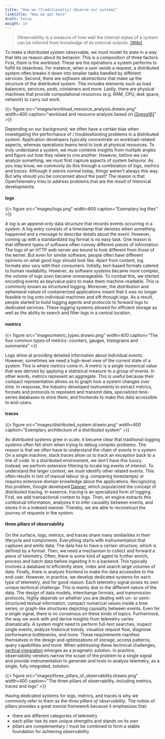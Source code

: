 ```yaml
---
title: "How we (traditionally) observe our systems"
linktitle: "How we got here"
draft: false
weight: 10
---
```


<!-- TODO's and improvements

-->

> Observability is a measure of how well the internal states of a system can be inferred from knowledge of its external outputs. [[Wiki]](https://en.wikipedia.org/wiki/Observability)

To make a distributed system observable, we must model its state in a way that lets us reason about its behavior.
This is a composition of three factors:
First, there is the *workload*.
These are the operations a system performs to fulfill its objectives.
For instance, when a user sends a request, a distributed system often breaks it down into smaller tasks handled by different services.
Second, there are *software abstractions* that make up the structure of the distributed system.
This includes elements such as load balancers, services, pods, containers and more.
Lastly, there are physical machines that provide computational *resources* (e.g. RAM, CPU, disk space, network) to carry out work.

{{< figure src="images/workload_resource_analysis.drawio.png" width=400 caption="workload and resource analysis based on [[Gregg16]](https://www.brendangregg.com/Slides/ACMApplicative2016_SystemMethodology/#18)" >}}
<!-- 
developers need highly detailed telemetry that they can use to pinpoint specific problems in code. Operators need broad, aggregated information from across hundreds or thousands of servers and nodes so that they can spot trends and respond quickly to outliers. Security teams need to analyze many millions of events across endpoints to discover potential intrusions; 
-->
Depending on our background, we often have a certain bias when investigating the performance of / troubleshooting problems in a distributed system.
Application developers typically concentrate on workload-related aspects, whereas operations teams tend to look at physical resources.
To truly understand a system, we must combine insights from multiple angles and figure out how they relate to one another.
However, before we can analyze something, we must first capture aspects of system behavior.
As you may know, we commonly do this through a combination of *logs*, *metrics* and *traces*.
Although it seems normal today, things weren't always this way.
But why should you be concerned about the past?
The reason is that OpenTelemetry tries to address problems that are the result of historical developments. <!-- TODO: ref Ted Young -->

#### logs
{{< figure src="images/logs.png" width=600 caption="Exemplary log files" >}}
<!-- NOTEST
simplest / earliest form of telemetry, 
inform operator / developer about individual events in a system by emitting as text-based messages
initially just for human consumption (printf debugging) -> collected, parsed, enriched with metadata and indexed by machines
improved how they stored and searched these logs by creating specialized databases that were good at full-text search.

very hard to standardize (see video) because messages are written by humans
hard to agree on semantics / language
-->

A *log* is an append-only data structure that records events occurring in a system. 
A log entry consists of a timestamp that denotes when something happened and a message to describe details about the event. 
However, coming up with a standardized log format is no easy task. 
One reason is that different types of software often convey different pieces of information. The logs of an HTTP web server are bound to look different from those of the kernel. 
But even for similar software, people often have different opinions on what good logs should look like. 
Apart from content, log formats also vary with their consumers. Initially, text-based formats catered to human readability. 
However, as software systems became more complex, the volume of logs soon became unmanageable.
To combat this, we started encoding events as key/value pairs to make them machine-readable. 
This is commonly known as structured logging. 
Moreover, the distribution and ephemeral nature of containerized applications meant that it was no longer feasible to log onto individual machines and sift through logs. 
As a result, people started to build logging agents and protocols to forward logs to dedicated services. 
These logging systems allowed for efficient storage as well as the ability to search and filter logs in a central location. 

#### metrics
<!-- NOTES
from individual events to higher level view
track how system state changes over time
-->

{{< figure src="images/metric_types.drawio.png" width=400 caption="The four common types of metrics: counters, gauges, histograms and summaries" >}}

Logs shine at providing detailed information about individual events.
However, sometimes we need a high-level view of the current state of a system.
This is where *metrics* come in.
A metric is a single numerical value that was derived by applying a statistical measure to a group of events.
In other words, metrics represent an aggregate.
This is useful because their compact representation allows us to graph how a system changes over time.
In response, the industry developed instruments to extract metrics, formats and protocols to represent and transmit data, specialized time-series databases to store them, and frontends to make this data accessible to end-users.

#### traces
<!-- 
Instead of just looking at individual events—logs—tracing systems looked at entire operations and how they combined to form transactions.
-->
{{< figure src="images/distributed_system.drawio.png" width=400 caption="Exemplary architecture of a distributed system" >}}

As distributed systems grew in scale, it became clear that traditional logging systems often fell short when trying to debug complex problems. 
The reason is that we often have to understand the chain of events in a system.
On a single machine, stack traces allow us to track an exception back to a line of code.
In a distributed environment, we don't have this luxury.
Instead, we perform extensive filtering to locate log events of interest.
To understand the larger context, we must identify other related events. 
This often results in lots of manual labour (e.g. comparing timestamps) or requires extensive domain knowledge about the applications.
Recognizing this problem, Google developed [Dapper](https://storage.googleapis.com/pub-tools-public-publication-data/pdf/36356.pdf), which popularized the concept of distributed tracing.
In essence, tracing is an specialized form of logging.
First, we add transactional context to logs.
Then, an engine extracts this contextual information, analyzes it to infer causality between events, and stores it in a indexed manner.
Thereby, we are able to reconstruct the journey of requests in the system.

#### three pillars of observability
On the surface, logs, metrics, and traces share many similarities in their lifecycle and components.
Everything starts with instrumentation that captures and emits data.
The data has to have a certain structure, which is defined by a format.
Then, we need a mechanism to collect and forward a piece of telemetry.
Often, there is some kind of agent to further enrich, process and batch data before ingesting it in a backend.
This typically involves a database to efficiently store, index and search large volumes of data.
Finally, there is analysis frontend to make the data accessible to the end-user.
However, in practice, we develop dedicated systems for each type of telemetry, and for good reason:
Each telemetry signal poses its own unique technical challenge.
This is mainly due to the different nature of the data.
The design of data models, interchange formats, and transmission protocols, highly depends on whether you are dealing with un- or semi-structured textual information, compact numerical values inside a time series, or graph-like structures depicting causality between events.
Even for a single signal, there is no consensus on these kinds of topics.
Furthermore, the way we work with and derive insights from telemetry varies dramatically.
A system might need to perform full-text searches, inspect single events, analyze historical trends, visualize request flow, diagnose performance bottlenecks, and more.
These requirements manifest themselves in the design and optimizations of storage,  access patterns, query capabilities and more.
When addressing these technical challenges, [vertical integration](https://en.wikipedia.org/wiki/Vertical_integration) emerges as a pragmatic solution.
In practice, observability vendors narrow the scope of the problem to a single signal and provide instrumentation to generate *and* tools to analyze telemetry, as a single, fully integrated, solution. 

{{< figure src="images/three_pillars_of_observability.drawio.png" width=400 caption="The three pillars of observability, including metrics, traces and logs" >}}

Having dedicated systems for logs, metrics, and traces is why we commonly refer to them as the *three pillars of observability*.
The notion of pillars provides a great mental framework because it emphasizes that:
- there are different categories of telemetry
- each pillar has its own unique strengths and stands on its own
- pillars are complementary / must be combined to form a stable foundation for achieving observability



